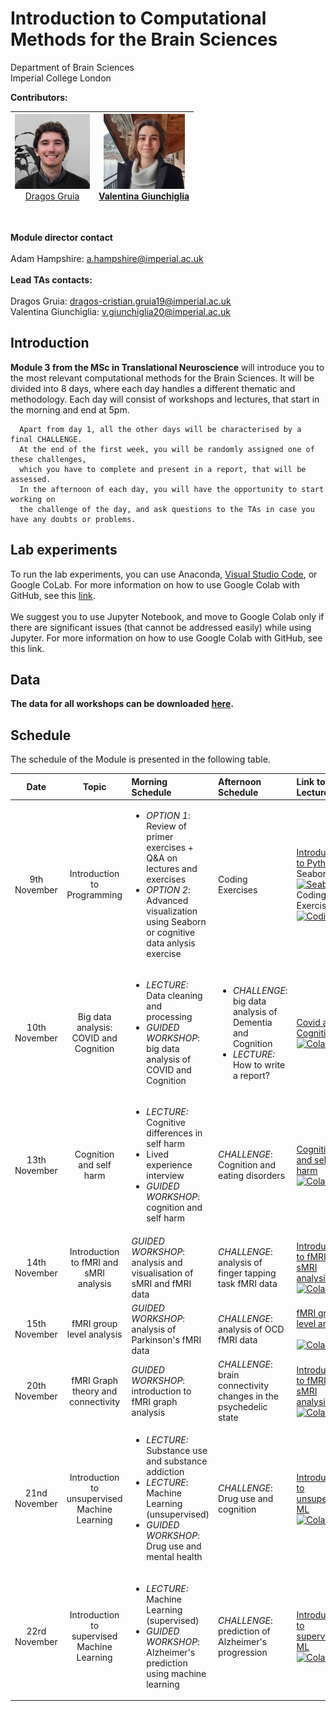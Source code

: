 # Introduction to Computational Methods for the Brain Sciences

  Department of Brain Sciences </br>
  Imperial College London <br/>

**Contributors:**
<br/>

|<span style="font-weight:normal"><img src="Figures/Dragos.jpeg" width="120" height="120"><br/>[Dragos Gruia](https://www.imperial.ac.uk/people/dragos-cristian.gruia19)</span>  	|<img src="Figures/valentina.png" width="130" height="120"><br/>[Valentina Giunchiglia](https://www.imperial.ac.uk/people/v.giunchiglia20)   |
|---	|---	|

<br/>

**Module director contact**
<br/>
<br/>
Adam Hampshire: <a href = "mailto: a.hampshire@imperial.ac.uk">a.hampshire@imperial.ac.uk</a>
<br/>
<br/>
**Lead TAs contacts:**
<br/>
<br/>
Dragos Gruia: <a href = "mailto: dragos-cristian.gruia19@imperial.ac.uk ">dragos-cristian.gruia19@imperial.ac.uk </a>
<br/>
Valentina Giunchiglia: <a href = "mailto: v.giunchiglia20@imperial.ac.uk">v.giunchiglia20@imperial.ac.uk</a>

## Introduction

**Module 3 from the MSc in Translational Neuroscience** will introduce you to the most relevant computational methods for the Brain Sciences. It will be divided into 8 days, where each day handles a different thematic and methodology. Each day will consist of workshops and lectures, that start in the morning and end at 5pm. 
      
      Apart from day 1, all the other days will be characterised by a final CHALLENGE. 
      At the end of the first week, you will be randomly assigned one of these challenges, 
      which you have to complete and present in a report, that will be assessed. 
      In the afternoon of each day, you will have the opportunity to start working on 
      the challenge of the day, and ask questions to the TAs in case you have any doubts or problems. 

## Lab experiments

To run the lab experiments, you can use Anaconda, [Visual Studio Code](https://code.visualstudio.com/docs/datascience/jupyter-notebooks), or Google CoLab. 
For more information on how to use Google Colab with GitHub, see this [link](https://colab.research.google.com/github/googlecolab/colabtools/blob/master/notebooks/colab-github-demo.ipynb#scrollTo=-pVhOfzLx9us).<br/><br/> We suggest you to use Jupyter Notebook, and move to Google Colab only if there are significant issues (that cannot be addressed easily) while using Jupyter. For more information on how to use Google Colab with GitHub, see this link.

## Data

**The data for all workshops can be downloaded [here](https://imperiallondon-my.sharepoint.com/:f:/g/personal/vg816_ic_ac_uk/EhHQbb-ruvFNqZm1a_5XmY8BfzRxYfLnHRGCFW5wq222Kg).**

## Schedule
      
The schedule of the Module is presented in the following table.

| Date | Topic | Morning Schedule | Afternoon Schedule| Link to Lecture |
| :---: | :---: |:--- |:--- |:---|
| 9th November | Introduction to Programming | <ul><li>*OPTION 1*: Review of primer exercises + Q&A on lectures and exercises </li><li>*OPTION 2*: Advanced visualization using Seaborn or cognitive data anlysis exercise</li></ul> | Coding Exercises |  [Introduction to Python](./01-%20Introduction%20to%20Python/) &nbsp;&nbsp; <br> Seaborn: [![Seaborn](https://colab.research.google.com/assets/colab-badge.svg)](https://colab.research.google.com/drive/1QveSbX-o-qKDM5D1d29N0ojFY_2iWnLD?usp=sharing) &nbsp; <br> Coding Exercises: [![Coding](https://colab.research.google.com/assets/colab-badge.svg)](https://colab.research.google.com/drive/1pZQUcWsetD4BmRBNhZy_5rwFDZrZFp7h?usp=sharing) &nbsp;| 
| 10th November | Big data analysis: COVID and Cognition| <ul><li>*LECTURE:* Data cleaning and processing</li><li>*GUIDED WORKSHOP*: big data analysis of COVID and Cognition</li></ul> |  <ul><li>*CHALLENGE*: big data analysis of Dementia and Cognition </li><li> *LECTURE:* How to write a report?</li></ul> | [Covid and Cognition](./Day2/) &nbsp;&nbsp; <br> [![Colab](https://colab.research.google.com/assets/colab-badge.svg)](https://colab.research.google.com/drive/1wNXxEcBWm9M4-ENkCD4UVFpFiskS6sVY?usp=sharing) &nbsp; <br>| 
| 13th November |  Cognition and self harm  | <ul><li>*LECTURE:* Cognitive differences in self harm </li><li>Lived experience interview </li><li>*GUIDED WORKSHOP*: cognition and self harm</li></ul> | *CHALLENGE*: Cognition and eating disorders |  [Cognition and self-harm](./Day3/) &nbsp;&nbsp; <br> [![Colab](https://colab.research.google.com/assets/colab-badge.svg)](https://colab.research.google.com/drive/1wNXxEcBWm9M4-ENkCD4UVFpFiskS6sVY?usp=sharing) &nbsp; <br>| 
| 14th November |  Introduction to fMRI and sMRI analysis | *GUIDED WORKSHOP*: analysis and visualisation of sMRI and fMRI data  | *CHALLENGE*: analysis of finger tapping task fMRI data| [Introduction to fMRI and sMRI analysis](./04-%Introduction%to%fMRI%and%sMRI/) &nbsp; <br> [![Colab](https://colab.research.google.com/assets/colab-badge.svg)](https://colab.research.google.com/drive/1whKMnY7rbO3HCw4ajGXe96PKWNtzpnFK?usp=sharing) &nbsp; <br>|
| 15th November |  fMRI group level analysis | *GUIDED WORKSHOP*: analysis of Parkinson's fMRI data | *CHALLENGE*: analysis of OCD fMRI data| [fMRI group level analysis](./05-%fMRI%group%level%analysis/) &nbsp; <br> [![Colab](https://colab.research.google.com/assets/colab-badge.svg)](https://colab.research.google.com/drive/1gN1dSibZTlojCcfX-vspPzMi58EstTuG?usp=sharing) &nbsp; <br>|  
| 20th November |  fMRI Graph theory and connectivity | *GUIDED WORKSHOP*: introduction to fMRI graph analysis | *CHALLENGE*: brain connectivity changes in the psychedelic state| [Introduction to fMRI and sMRI analysis](./06-%fMRI%Graph%theory%and%connectivity/) &nbsp; <br> [![Colab](https://colab.research.google.com/assets/colab-badge.svg)](https://colab.research.google.com/drive/1iqarq7uPxWK4tXZPkZddfZAO05kRqiTW?usp=sharing) &nbsp; <br>|
| 21nd November |  Introduction to unsupervised Machine Learning | <ul><li>*LECTURE:* Substance use and substance addiction </li><li>*LECTURE*: Machine Learning (unsupervised) </li><li>*GUIDED WORKSHOP*: Drug use and mental health  </li></ul> | *CHALLENGE*: Drug use and cognition | [Introduction to unsupervised ML](./07%-%Unsupervised%Machine%Learniing/) &nbsp; <br> [![Colab](https://colab.research.google.com/assets/colab-badge.svg)](https://colab.research.google.com/drive/1Eo0ZmdzfUl3ejNzEj3fT4GLmfDccglwC?usp=sharing) &nbsp; <br>|
| 22rd November | Introduction to supervised Machine Learning | <ul><li>*LECTURE:* Machine Learning (supervised) </li><li>*GUIDED WORKSHOP*: Alzheimer's prediction using machine learning </li></ul> | *CHALLENGE*: prediction of Alzheimer's progression | [Introduction to supervised ML](./08%-%Supervised%Machine%Learning/) &nbsp; <br> [![Colab](https://colab.research.google.com/assets/colab-badge.svg)](https://colab.research.google.com/drive/1ItWVmn4nmEV94xWaC0x7h1nOHFruYP9E?usp=sharing) &nbsp; <br>|
